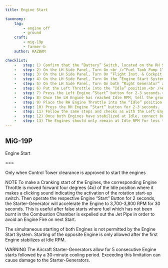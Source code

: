 ```yaml
---
title: Engine Start

taxonomy:
    tag:
        - engine off
        - ground
    craft: 
        - mig-19p
        - farmer-b
    author: RAZBAM

checklist:
    -   step: 1) Confirm that the “Battery” Switch, located on the RH Side Panel, is On.
    -   step: 2) On the LH Side Panel, Turn On <br />“Fuel Tank Pump 1”, <br />“Fuel Tank Pump 2”, <br />“Fuel Tank Pump 3” and <br />“Fuel Tank Pump 4”. <br />The Green Lamps “Fuel Tank 2” and “Fuel Tank 3, 4” adjacent to the Fuel Tank Pump Switches will turn Off.
    -   step: 3) On the LH Side Panel, Turn On “Flight Inst. & Cockpit Heating System” and “Anti-Skid System” switches.
    -   step: 4) On the LH Side Panel, Turn On the “Engine Start System” and “Fire Extinguisher System” switches.
    -   step: 5) On the LH Side Panel, Turn On both “Right Generator” and “Left Generator” Switches.
    -   step: 6) Put the Left Throttle into the “Idle” position.<br />WARNING Check that the Throttle is in the “Idle” position (resting on the “Stop” locks) when starting the Engine and not moved a little forward in between the Idle and Nominal positions to avoid a False Start or an excess of Fuel being dumped into the Combustion Chamber that can generate a Fire.
    -   step: 7) Press the Left Engine “Start” button for 2-3 seconds.<br />DURING THE ENGINE START CYCLE THE FOLLOWING MUST BE CHECKED<br /> The Engine EGT may reach 750oC during the start cycle but should stabilize under 650oC as Idle RPM is reached.<br />Engine EGT rise should not exceed a rate of 350 oC/second.<br />The “Oil” Warning Lamp should turn Off as soon as the engine reaches 4,000 RPM, but it could flash sometimes when the Engine is below 6,000 RPM. Above 6,000 RPM, the Warning Lamp should remain Off.<br />The “Left Generator Disconnected” Lamp, on the Main Instrument Panel, should turn Off when the Engine reaches Idle RPM.<br />The Main System Hydraulic Pressure Gauge, on the RH Side Horizontal Panel, should indicate 142 kg/cm2.<br />The “Low Pressure Hyd. System” Lamp, on the Main Instrument Panel, should turn Off.<br />The Engine should take no more than 80 seconds to reach Idle RPM.<br />Idle for the RD-9B engine is 4100 +200 RPM.<br />“Idle” speed is dependent on Outside Air Temperature. At -30oC the Engine Idle RPM should be not be less than 4,100 and above 30oC the RPM should not exceed 4,300.<br />WARNING If The “Oil” Lamp does not turn off when the Engine reaches Idle RPM, immediately move the Throttle to the “Stop” Position. If the Engine EGT remains above 750oC when the engine is at Idle, there are 2 Options<br />First, an excess of fuel in the combustion chamber may be causing the temperature to rise, so moving the throttle to the Nominal position may dump the fuel and the EGT should reduce below 650 oC. If the temperature does not reduce after 20 seconds, shut down the Engine.<br />Second, shut down the engine and inform the Ground Crew.
    -   step: 8) Once the LH Engine has reached Idle RPM, tell the ground crew to disconnect the External Ground Power.
    -   step: 9) Place the RH Engine Throttle into the “Idle” position.
    -   step: 10) Press the RH Engine “Start” button for 2-3 seconds.
    -   step: 11) Follow the same steps and checks as with the Left Engine. The Booster Hydraulic System Pressure located on the Main Instrument Panel should reach 142 kg/cm2.
    -   step: 12) Once both Engines have stabilized at Idle, connect both the Throttle Handles together using the Locking Mechanism.
    -   step: 13) The Engines should only remain at Idle RPM for less than 10 minutes. If you plan to stay at Idle RPM for longer, increase the Engine RPM to 10,000 RPM every 5-7 minutes. When the Ambient Temperature is below -5 oC, Engine operation below 9,000 RPM should be for as short as possible in order to avoid ice formation in the Compressor Stages.
---
```


## MiG-19P 
Engine Start

===

Only when Control Tower clearance is approved to start the engines

NOTE To make a Cranking start of the Engines, the corresponding
Engine Throttle is moved forward four degrees (4o) of the Idle
position where it makes a clicking sound indicating the activation of
the rotation start-up switch. Then operate the respective Engine
“Start” Button for 2 seconds, the Starter-Generator will accelerate
the Engine to 3,700-3,800 RPM for 30 seconds. This is useful after
false starts where fuel which has not been burnt in the Combustion
Chamber is expelled out the Jet Pipe in order to avoid an Engine Fire
on next Start.

The simultaneous starting of both Engines is not permitted by the Engine
Start System. Starting of the opposite Engine is only allowed after the
first Engine stabilizes at Idle RPM.

WARNING The Aircraft Starter-Generators allow for 5 consecutive Engine
starts followed by a 30-minute cooling period. Exceeding this limitation
can cause damage to the Starter-Generators.
